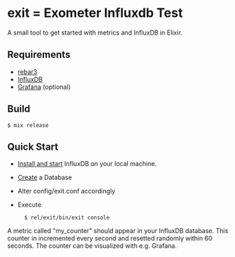 exit = Exometer Influxdb Test
=====

A small tool to get started with metrics and InfluxDB in Elixir.

Requirements
-----------

- [rebar3](https://github.com/rebar/rebar3)
- [InfluxDB](https://influxdata.com/downloads/)
- [Grafana](http://grafana.org/download/) (optional)

Build
-----

    $ mix release

Quick Start
-----------

* [Install and start](https://docs.influxdata.com/influxdb/v0.9/introduction/installation/) InfluxDB on your local machine.
* [Create](https://docs.influxdata.com/influxdb/v0.9/introduction/getting_started/) a Database
* Alter config/exit.conf accordingly
* Execute

        $ rel/exit/bin/exit console

A metric called "my_counter" should appear in your InfluxDB database. This
counter in incremented every second and resetted randomly within 60 seconds. The
counter can be visualized with e.g. Grafana.

